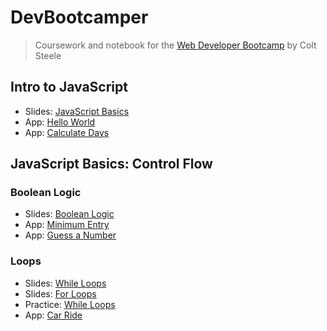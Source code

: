 # DevBootcamper

> Coursework and notebook for the [Web Developer Bootcamp](https://www.udemy.com/the-web-developer-bootcamp/) by Colt Steele

## Intro to JavaScript

- Slides: [JavaScript Basics](http://webdev.slides.com/coltsteele/javascript-basics-57/fullscreen)
- App: [Hello World](src/projects/01-hello-world/hello-world.html)
- App: [Calculate Days](src/projects/02-calculate-days/calculate-days.html)

## JavaScript Basics: Control Flow

### Boolean Logic

- Slides: [Boolean Logic](http://webdev.slides.com/coltsteele/deck-4-47/fullscreen)
- App: [Minimum Entry](src/projects/03-minimum-entry/minimum-entry.html)
- App: [Guess a Number](src/projects/04-guess-number/guess-number.html)

### Loops

- Slides: [While Loops](http://webdev.slides.com/coltsteele/loops-58/fullscreen)
- Slides: [For Loops](http://webdev.slides.com/coltsteele/loops-18-59/fullscreen)
- Practice: [While Loops](src/projects/05-while-loops/while-loops.html)
- App: [Car Ride](src/projects/06-car-ride/car-ride.html)
